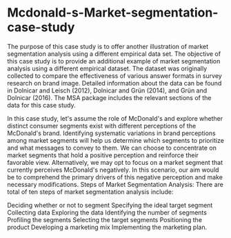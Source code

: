 # Mcdonald-s-Market-segmentation-case-study
The purpose of this case study is to offer another illustration of market segmentation analysis using a different empirical data set.
The objective of this case study is to provide an additional example of market segmentation analysis using a different empirical dataset. The dataset was originally collected to compare the effectiveness of various answer formats in survey research on brand image. Detailed information about the data can be found in Dolnicar and Leisch (2012), Dolnicar and Grün (2014), and Grün and Dolnicar (2016). The MSA package includes the relevant sections of the data for this case study.

In this case study, let's assume the role of McDonald's and explore whether distinct consumer segments exist with different perceptions of the McDonald's brand. Identifying systematic variations in brand perceptions among market segments will help us determine which segments to prioritize and what messages to convey to them. We can choose to concentrate on market segments that hold a positive perception and reinforce their favorable view. Alternatively, we may opt to focus on a market segment that currently perceives McDonald's negatively. In this scenario, our aim would be to comprehend the primary drivers of this negative perception and make necessary modifications.
Steps of Market Segmentation Analysis:
There are total of ten steps of market segmentation analysis include:

Deciding whether or not to segment
Specifying the ideal target segment
Collecting data
Exploring the data
Identifying the number of segments
Profiling the segments
Selecting the target segments
Positioning the product
Developing a marketing mix
Implementing the marketing plan.
